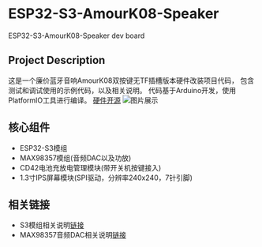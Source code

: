 # ESP32-S3-AmourK08-Speaker
ESP32-S3-AmourK08-Speaker dev board

## Project Description
这是一个廉价蓝牙音响AmourK08双按键无TF插槽版本硬件改装项目代码，
包含测试和调试使用的示例代码，以及相关说明。
代码基于Arduino开发，使用PlatformIO工具进行编译。
[硬件开源](https://oshwhub.com/hzy3774/armour-lan-ya-yin-xiang-k08)
![图片展示](https://image.lceda.cn/oshwhub/8428d19e9a5b4950aab0415b1ffd8aa4.png)

## 核心组件
* ESP32-S3模组
* MAX98357模组(音频DAC以及功放)
* CD42电池充放电管理模块(带开关机按键接入)
* 1.3寸IPS屏幕模块(SPI驱动，分辨率240x240，7针引脚)

## 相关链接
* S3模组相关说明[链接](https://www.espressif.com/sites/default/files/documentation/esp32-s3-wroom-1_wroom-1u_datasheet_cn.pdf)
* MAX98357音频DAC相关说明[链接](https://www.analog.com/media/en/technical-documentation/data-sheets/MAX98357A-MAX98357B.pdf)